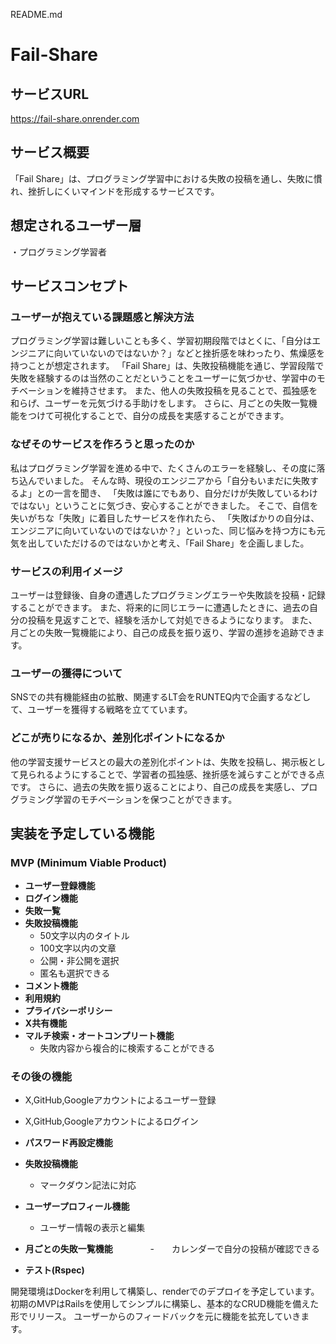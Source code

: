 README.md
# Fail-Share

## サービスURL
https://fail-share.onrender.com

## サービス概要
「Fail Share」は、プログラミング学習中における失敗の投稿を通し、失敗に慣れ、挫折しにくいマインドを形成するサービスです。

## 想定されるユーザー層
・プログラミング学習者

## サービスコンセプト
### ユーザーが抱えている課題感と解決方法
プログラミング学習は難しいことも多く、学習初期段階ではとくに、「自分はエンジニアに向いていないのではないか？」などと挫折感を味わったり、焦燥感を持つことが想定されます。
「Fail Share」は、失敗投稿機能を通じ、学習段階で失敗を経験するのは当然のことだということをユーザーに気づかせ、学習中のモチベーションを維持させます。
また、他人の失敗投稿を見ることで、孤独感を和らげ、ユーザーを元気づける手助けをします。
さらに、月ごとの失敗一覧機能をつけて可視化することで、自分の成長を実感することができます。

### なぜそのサービスを作ろうと思ったのか
私はプログラミング学習を進める中で、たくさんのエラーを経験し、その度に落ち込んでいました。
そんな時、現役のエンジニアから「自分もいまだに失敗するよ」との一言を聞き、
「失敗は誰にでもあり、自分だけが失敗しているわけではない」ということに気づき、安心することができました。
そこで、自信を失いがちな「失敗」に着目したサービスを作れたら、
「失敗ばかりの自分は、エンジニアに向いていないのではないか？」といった、同じ悩みを持つ方にも元気を出していただけるのではないかと考え、「Fail Share」を企画しました。

### サービスの利用イメージ
ユーザーは登録後、自身の遭遇したプログラミングエラーや失敗談を投稿・記録することができます。
また、将来的に同じエラーに遭遇したときに、過去の自分の投稿を見返すことで、経験を活かして対処できるようになります。
また、月ごとの失敗一覧機能により、自己の成長を振り返り、学習の進捗を追跡できます。

### ユーザーの獲得について
SNSでの共有機能経由の拡散、関連するLT会をRUNTEQ内で企画するなどして、ユーザーを獲得する戦略を立てています。

### どこが売りになるか、差別化ポイントになるか
他の学習支援サービスとの最大の差別化ポイントは、失敗を投稿し、掲示板として見られるようにすることで、学習者の孤独感、挫折感を減らすことができる点です。
さらに、過去の失敗を振り返ることにより、自己の成長を実感し、プログラミング学習のモチベーションを保つことができます。

## 実装を予定している機能
### MVP (Minimum Viable Product)
- **ユーザー登録機能**
- **ログイン機能**
- **失敗一覧**
- **失敗投稿機能**
  - 50文字以内のタイトル
  - 100文字以内の文章
  - 公開・非公開を選択
  - 匿名も選択できる
- **コメント機能**
- **利用規約**
- **プライバシーポリシー**
- **X共有機能**
- **マルチ検索・オートコンプリート機能**
  - 失敗内容から複合的に検索することができる
  
### その後の機能
- X,GitHub,Googleアカウントによるユーザー登録
- X,GitHub,Googleアカウントによるログイン
- **パスワード再設定機能**
- **失敗投稿機能**
  - マークダウン記法に対応
- **ユーザープロフィール機能**
  - ユーザー情報の表示と編集
- **月ごとの失敗一覧機能**
　　　　-　　カレンダーで自分の投稿が確認できる

- **テスト(Rspec)**

開発環境はDockerを利用して構築し、renderでのデプロイを予定しています。
初期のMVPはRailsを使用してシンプルに構築し、基本的なCRUD機能を備えた形でリリース。
ユーザーからのフィードバックを元に機能を拡充していきます。
